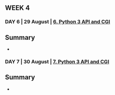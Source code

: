 ## WEEK 4
### DAY 6 | 29 August | [6. Python 3 API and CGI](https://www.youtube.com/watch?v=XXddYlWr6p8&feature=youtu.be)  
**Summary**
-  
-  

### DAY 7 | 30 August | [7. Python 3 API and CGI](https://www.youtube.com/watch?v=osbBiyxTRHg&feature=youtu.be)  
**Summary**
-  
-  